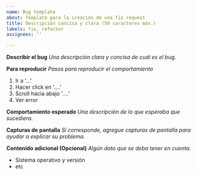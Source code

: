 ```yaml
---
name: Bug template
about: Template para la creación de una fix request
title: Descripción concisa y clara (50 caracteres máx.)
labels: fix, refactor
assignees: ''

---
```


**Describir el bug**
_Una descripción clara y concisa de cuál es el bug._

**Para reproducir**
_Pasos para reproducir el comportamiento_
1. Ir a '...'
2. Hacer click en '....'
3. Scroll hacia abajo '....'
4. Ver error

**Comportamiento esperado**
_Una descripción de lo que esperaba que sucediera._

**Capturas de pantalla**
_Si corresponde, agregue capturas de pantalla para ayudar a explicar su problema._

**Contenido adicional (Opcional)**
_Algún dato que se deba tener en cuenta._
- Sistema operativo y versión
- etc
